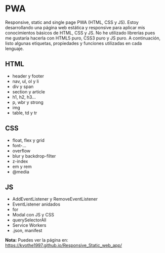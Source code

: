 # PWA
Responsive, static and single page PWA (HTML, CSS y JS). Estoy desarrollando una página web estática y responsive para aplicar mis conocimientos básicos de HTML, CSS y JS. No he utilizado librerías pues me gustaría hacerla con HTML5 puro, CSS3 puro y JS puro. A continuación, listo algunas etiquetas, propiedades y funciones utilizadas en cada lenguaje.

## HTML
<ul>
  <li>header y footer</li>
  <li>nav, ul, ol y li</li>
  <li>div y span</li>
  <li>section y article</li>
  <li>h1, h2, h3...</li>
  <li>p, wbr y strong</li>
  <li>img</li>
  <li>table, td y tr</li>
</ul>

## CSS

<ul>
  <li>float, flex y grid</li>
  <li>font-... </li>
  <li>overflow</li>
  <li>blur y backdrop-filter</li>
  <li>z-index</li>
  <li>em y rem</li>
  <li>@media</li>
</ul>

## JS
<ul>
  <li>AddEventListener y RemoveEventListener</li>
  <li>EventListener anidados</li>
  <li>for</li>
  <li>Modal con JS y CSS</li>
  <li>querySelectorAll</li>
  <li>Service Workers</li>
  <li>.json, manifest </li>
</ul>

 **Nota:** Puedes ver la página en: https://kvothe1997.github.io/Responsive_Static_web_app/

